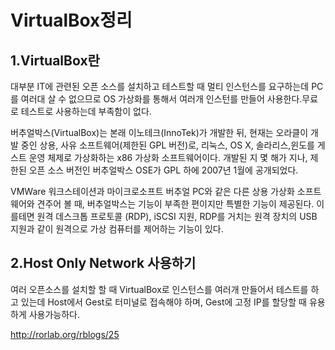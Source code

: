 # VirtualBox정리
## 1.VirtualBox란
대부분 IT에 관련된 오픈 소스를 설치하고 테스트할 때 멀티 인스턴스를 요구하는데 PC를 여러대 살 수 없으므로 OS 가상화를 통해서 여러개 인스턴를 만들어 사용한다.무료로 테스트로 사용하는데 부족함이 없다.


버추얼박스(VirtualBox)는 본래 이노테크(InnoTek)가 개발한 뒤, 현재는 오라클이 개발 중인 상용, 사유 소프트웨어(제한된 GPL 버전)로, 리눅스, OS X, 솔라리스,윈도를 게스트 운영 체제로 가상화하는 x86 가상화 소프트웨어이다.  개발된 지 몇 해가 지나, 제한된 오픈 소스 버전인 버추얼박스 OSE가 GPL 하에 2007년 1월에 공개되었다.

VMWare 워크스테이션과 마이크로소프트 버추얼 PC와 같은 다른 상용 가상화 소프트웨어와 견주어 볼 때, 버추얼박스는 기능이 부족한 편이지만 특별한 기능이
제공된다. 이를테면 원격 데스크톱 프로토콜 (RDP), iSCSI 지원, RDP를 거치는 원격 장치의 USB 지원과 같이 원격으로 가상 컴퓨터를 제어하는 기능이 있다.

## 2.Host Only Network 사용하기
여러 오픈소스를 설치할 할 때 VirtualBox로 인스턴스를 여러개 만들어서 테스트를 하고 있는데 Host에서 Gest로 터미널로 접속해야 하며, Gest에 고정 IP를 할당할 때 유용하게 사용가능하다.

http://rorlab.org/rblogs/25
